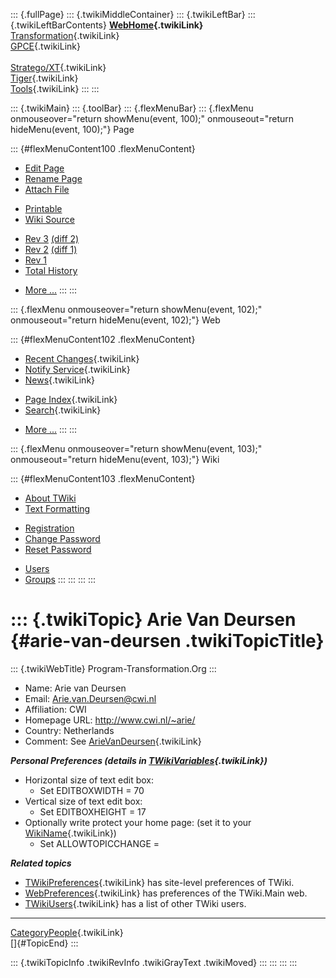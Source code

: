::: {.fullPage}
::: {.twikiMiddleContainer}
::: {.twikiLeftBar}
::: {.twikiLeftBarContents}
**[WebHome](WebHome){.twikiLink}**\
[Transformation](../Transform/WebHome){.twikiLink}\
[GPCE](../Gpce/WebHome){.twikiLink}\
\
[Stratego/XT](../Stratego/WebHome){.twikiLink}\
[Tiger](../Tiger/WebHome){.twikiLink}\
[Tools](../Tools/WebHome){.twikiLink}
:::
:::

::: {.twikiMain}
::: {.toolBar}
::: {.flexMenuBar}
::: {.flexMenu onmouseover="return showMenu(event, 100);" onmouseout="return hideMenu(event, 100);"}
Page

::: {#flexMenuContent100 .flexMenuContent}
-   [Edit
    Page](http://www.program-transformation.org/edit/Main/ArieVanDeursen?t=1536825890)
-   [Rename
    Page](http://www.program-transformation.org/rename/Main/ArieVanDeursen)
-   [Attach
    File](http://www.program-transformation.org/attach/Main/ArieVanDeursen)

<!-- -->

-   [Printable](http://www.program-transformation.org/view/Main/ArieVanDeursen?skin=print.pattern)
-   [Wiki
    Source](http://www.program-transformation.org/view/Main/ArieVanDeursen?skin=text&raw=on&contenttype=text/plain)

<!-- -->

-   [Rev
    3](http://www.program-transformation.org/view/Main/ArieVanDeursen?rev=1.3)
    [(diff 2)](http://www.program-transformation.org/rdiff/Main/ArieVanDeursen?rev1=1.3&rev2=1.2)
-   [Rev
    2](http://www.program-transformation.org/view/Main/ArieVanDeursen?rev=1.2)
    [(diff 1)](http://www.program-transformation.org/rdiff/Main/ArieVanDeursen?rev1=1.2&rev2=1.1)
-   [Rev
    1](http://www.program-transformation.org/view/Main/ArieVanDeursen?rev=1.1)
-   [Total
    History](http://www.program-transformation.org/rdiff/Main/ArieVanDeursen)

<!-- -->

-   [More
    \...](http://www.program-transformation.org/oops/Main/ArieVanDeursen?template=oopsmore&param1=1.3&param2=1.3)
:::
:::

::: {.flexMenu onmouseover="return showMenu(event, 102);" onmouseout="return hideMenu(event, 102);"}
Web

::: {#flexMenuContent102 .flexMenuContent}
-   [Recent Changes](WebChanges){.twikiLink}
-   [Notify Service](WebNotify){.twikiLink}
-   [News](WebNews){.twikiLink}

<!-- -->

-   [Page Index](WebIndex){.twikiLink}
-   [Search](WebSearch){.twikiLink}

<!-- -->

-   [More
    \...](http://www.program-transformation.org/oops/Main/ArieVanDeursen?template=oopsmore&param1=1.3&param2=1.3)
:::
:::

::: {.flexMenu onmouseover="return showMenu(event, 103);" onmouseout="return hideMenu(event, 103);"}
Wiki

::: {#flexMenuContent103 .flexMenuContent}
-   [About
    TWiki](http://www.program-transformation.org/view/TWiki/WebHome)
-   [Text
    Formatting](http://www.program-transformation.org/view/TWiki/TextFormattingRules)

<!-- -->

-   [Registration](http://www.program-transformation.org/view/TWiki/TWikiRegistration)
-   [Change
    Password](http://www.program-transformation.org/view/TWiki/ChangePassword)
-   [Reset
    Password](http://www.program-transformation.org/view/TWiki/ResetPassword)

<!-- -->

-   [Users](http://www.program-transformation.org/view/Main/TWikiUsers)
-   [Groups](http://www.program-transformation.org/view/Main/TWikiGroups)
:::
:::
:::
:::

::: {.twikiTopic}
Arie Van Deursen {#arie-van-deursen .twikiTopicTitle}
================

::: {.twikiWebTitle}
Program-Transformation.Org
:::

-   Name: Arie van Deursen
-   Email: <Arie.van.Deursen@cwi.nl>
-   Affiliation: CWI
-   Homepage URL: <http://www.cwi.nl/~arie/>
-   Country: Netherlands
-   Comment: See
    [ArieVanDeursen](../Transform/ArieVanDeursen){.twikiLink}

***Personal Preferences (details in
[TWikiVariables](../TWiki/TWikiVariables){.twikiLink})***

-   Horizontal size of text edit box:
    -   Set EDITBOXWIDTH = 70
-   Vertical size of text edit box:
    -   Set EDITBOXHEIGHT = 17
-   Optionally write protect your home page: (set it to your
    [WikiName](../TWiki/WikiName){.twikiLink})
    -   Set ALLOWTOPICCHANGE =

***Related topics***

-   [TWikiPreferences](../TWiki/TWikiPreferences){.twikiLink} has
    site-level preferences of TWiki.
-   [WebPreferences](WebPreferences){.twikiLink} has preferences of the
    TWiki.Main web.
-   [TWikiUsers](TWikiUsers){.twikiLink} has a list of other TWiki
    users.

------------------------------------------------------------------------

[CategoryPeople](../Transform/CategoryPeople){.twikiLink}\
[]{#TopicEnd}
:::

::: {.twikiTopicInfo .twikiRevInfo .twikiGrayText .twikiMoved}
:::
:::
:::
:::
